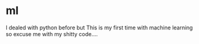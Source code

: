 # ml
I dealed with python before but This is my first time with machine learning so excuse me with my shitty code....
